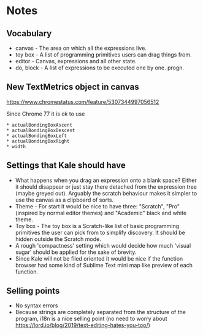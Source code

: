 # Notes

## Vocabulary 

* canvas - The area on which all the expressions live.
* toy box - A list of programming primitives users can drag things from.
* editor - Canvas, expressions and all other state.
* do, block - A list of expressions to be executed one by one. progn.

## New TextMetrics object in canvas

https://www.chromestatus.com/feature/5307344997056512

Since Chrome 77 it is ok to use

    * actualBondingBoxAscent
    * actualBondingBoxDescent
    * actualBondingBoxLeft
    * actualBondingBoxRight
    * width

## Settings that Kale should have

* What happens when you drag an expression onto a blank space? Either it should
  disappear or just stay there detached from the expression tree (maybe greyed
  out). Arguably the scratch behaviour makes it simpler to use the canvas
  as a clipboard of sorts.
* Theme - For start it would be nice to have three: "Scratch", "Pro" (inspired
  by normal editor themes) and "Academic" black and white theme.
* Toy box - The toy box is a Scratch-like list of basic programming primitives
  the user can pick from to simplify discovery. It should be hidden outside the
  Scratch mode.
* A rough 'compactness' setting which would decide how much 'visual sugar'
  should be applied for the sake of brevity.
* Since Kale will not be filed oriented it would be nice if the function browser
  had some kind of Sublime Text mini map like preview of each function.

## Selling points

* No syntax errors
* Because strings are completely separated from the structure of the program,
  i18n is a nice selling point (no need to worry about https://lord.io/blog/2019/text-editing-hates-you-too/)